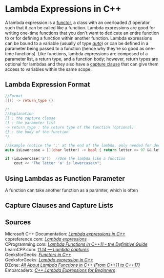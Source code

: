 # Lambda Expressions in C++
A lambda expression is a [functor](https://www.geeksforgeeks.org/functors-in-cpp/), a class with an overloaded _()_ operator such that it can be called like a function.
Lambda expressions are good for writing one-time functions that you don't want to dedicate an entire function to or for defining a function within another function. Lambda
expressions can be bound to a variable (usually of type [_auto_](https://www.geeksforgeeks.org/type-inference-in-c-auto-and-decltype/)) or can be defined in a parameter being
passed to a function (hence why they're so good as one-time functions). Like functions, lambda expressions are composed of a parameter list, a return type, and a function
body; however, return types are optional for lambdas and they also have a [capture clause](https://www.learncpp.com/cpp-tutorial/lambda-captures/) that can give them access 
to variables within the same scope.

## Lambda Expression Format
```C++
//Format
[]() -> return_type {}

/*
//Explanation
[] : the capture clause
() : the parameter list
-> return_type : the return type of the function (optional)
{} : the body of the function
*/

//Example (notice the ';' at the end of the lambda, only needed for declarations)
auto isLowercase = [](char letter) -> bool { return letter >= 97 && letter <= 122; };

if (isLowercase('a'))  //Use the lambda like a function
    cout << "The letter 'a' is lowercase\n";
```

## Using Lambdas as Function Parameter
A function can take another function as a paramter, which is often 

## Capture Clauses and Capture Lists

## Sources
Microsoft C++ Documentation: [_Lambda expressions in C++_](https://docs.microsoft.com/en-us/cpp/cpp/lambda-expressions-in-cpp?view=msvc-160) <br />
cppreference.com: [_Lambda expressions_](https://en.cppreference.com/w/cpp/language/lambda) <br />
CProgramming.com: [_Lambda Functions in C++11 - the Definitive Guide_](https://www.cprogramming.com/c++11/c++11-lambda-closures.html) <br />
LearnCPP.com: [_11.14 — Lambda captures_](https://www.learncpp.com/cpp-tutorial/lambda-captures/) <br />
GeeksforGeeks: [_Functors in C++_](https://www.geeksforgeeks.org/functors-in-cpp/) <br />
GeeksforGeeks: [_Lambda expression in C++_](https://www.geeksforgeeks.org/lambda-expression-in-c/) <br />
DZone: [_All About Lambda Functions in C++ (From C++11 to C++17)_](https://dzone.com/articles/all-about-lambda-functions-in-cfrom-c11-to-c17) <br />
Embarcadero: [_C++ Lambda Expressions for Beginners_](https://blogs.embarcadero.com/lambda-expressions-for-beginners/) <br />
